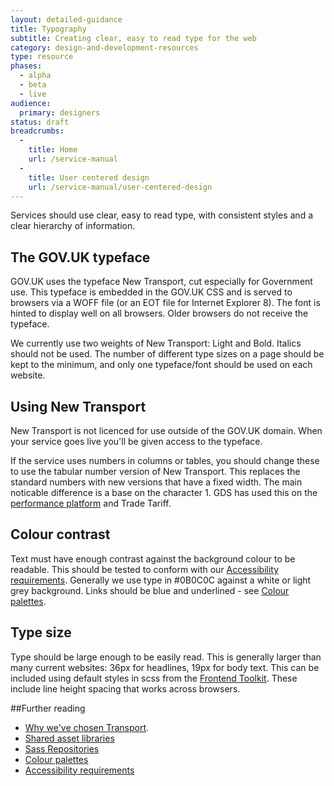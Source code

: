 ```yaml
---
layout: detailed-guidance
title: Typography
subtitle: Creating clear, easy to read type for the web
category: design-and-development-resources
type: resource
phases:
  - alpha
  - beta
  - live
audience:
  primary: designers
status: draft
breadcrumbs:
  -
    title: Home
    url: /service-manual
  -
    title: User centered design
    url: /service-manual/user-centered-design
---
```


Services should use clear, easy to read type, with consistent styles and a clear hierarchy of information.

## The GOV.UK typeface

GOV.UK uses the typeface New Transport, cut especially for Government use. This typeface is embedded in the GOV.UK CSS and is served to browsers via a WOFF file (or an EOT file for Internet Explorer 8). The font is hinted to display well on all browsers. Older browsers do not receive the typeface.

We currently use two weights of New Transport: Light and Bold. Italics should not be used. The number of different type sizes on a page should be kept to the minimum, and only one typeface/font should be used on each website.

## Using New Transport

New Transport is not licenced for use outside of the GOV.UK domain. When your service goes live you'll be given access to the typeface.

If the service uses numbers in columns or tables, you should change these to use the tabular number version of New Transport. This replaces the standard numbers with new versions that have a fixed width. The main noticable difference is a base on the character 1. GDS has used this on the [performance platform](/performance) and Trade Tariff.


## Colour contrast

Text must have enough contrast against the background colour to be readable. This should be tested to conform with our [Accessibility requirements](/service-manual/user-centered-design/accessibility.html). Generally we use type in #0B0C0C against a white or light grey background. Links should be blue and underlined - see [Colour palettes](/service-manual/user-centered-design/resources/colour-palettes.html).

## Type size

Type should be large enough to be easily read. This is generally larger than many current websites: 36px for headlines, 19px for body text. This can be included using default styles in scss from the [Frontend Toolkit](/service-manual/user-centered-design/resources/sass-repositories.html). These include line height spacing that works across browsers.


##Further reading

* [Why we've chosen Transport](http://digital.cabinetoffice.gov.uk/2012/07/05/a-few-notes-on-typography/).
* [Shared asset libraries](/service-manual/user-centered-design/resources/shared-asset-libraries.html)
* [Sass Repositories](/service-manual/user-centered-design/resources/sass-repositories.html)
* [Colour palettes](/service-manual/user-centered-design/resources/colour-palettes.html)
* [Accessibility requirements](/service-manual/user-centered-design/accessibility.html)
